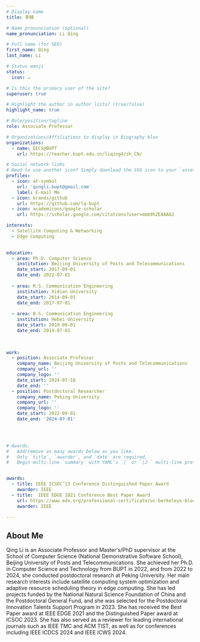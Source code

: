 ```yaml
---
# Display name
title: 李晴

# Name pronunciation (optional)
name_pronunciation: Li Qing

# Full name (for SEO)
first_name: Qing
last_name: Li

# Status emoji
status:
  icon: ☕️

# Is this the primary user of the site?
superuser: true

# Highlight the author in author lists? (true/false)
highlight_name: true

# Role/position/tagline
role: Associate Professor

# Organizations/Affiliations to display in Biography blox
organizations:
  - name: EECS@BUPT
    url: https://teacher.bupt.edu.cn/liqing4/zh_CN/

# Social network links
# Need to use another icon? Simply download the SVG icon to your `assets/media/icons/` folder.
profiles:
  - icon: at-symbol
    url: 'qingli.bupt@gmail.com'
    label: E-mail Me
  - icon: brands/github
    url: https://github.com/lq-bupt
  - icon: academicons/google-scholar
    url: https://scholar.google.com/citations?user=mmm9hZEAAAAJ

interests:
  - Satellite Computing & Networking
  - Edge Computing
  

education:
  - area: Ph.D. Computer Science
    institution: Beijing University of Posts and Telecommunications
    date_start: 2017-09-01
    date_end: 2022-07-01
   
  - area: M.S. Communication Engineering
    institution: Xidian University
    date_start: 2014-09-01
    date_end: 2017-07-01
   
  - area: B.S. Communication Engineering
    institution: Hebei University
    date_start: 2010-09-01
    date_end: 2014-07-01

      
    
work:
  - position: Associate Professor
    company_name: Beijing University of Posts and Telecommunications
    company_url: ''
    company_logo: ''
    date_start: 2024-07-10
    date_end: ''
  - position: Postdoctoral Researcher
    company_name: Peking University
    company_url: ''
    company_logo: ''
    date_start: 2022-09-01
    date_end: '2024-07-01'
    



# Awards.
#   Add/remove as many awards below as you like.
#   Only `title`, `awarder`, and `date` are required.
#   Begin multi-line `summary` with YAML's `|` or `|2-` multi-line prefix and indent 2 spaces below.


awards:
  - title: IEEE ICSOC’23 Conference Distinguished Paper Award
    awarder: IEEE
  - title:  IEEE EDGE 2021 Conference Best Paper Award 
    url: https://www.edx.org/professional-certificate/uc-berkeleyx-blockchain-fundamentals
    awarder: IEEE

---
```


## About Me

Qing Li is an Associate Professor and Master's/PhD supervisor at the School of Computer Science (National Demonstrative Software School), Beijing University of Posts and Telecommunications. She achieved her Ph.D. in Computer Science and Technology from BUPT in 2022, and from 2022 to 2024, she conducted postdoctoral research at Peking University. Her main research interests include satellite computing system optimization and adaptive resource scheduling theory in edge computing. She has led projects funded by the National Natural Science Foundation of China and the Postdoctoral General Fund, and she was selected for the Postdoctoral Innovation Talents Support Program in 2023. She has received the Best Paper award at IEEE EDGE 2021 and the Distinguished Paper award at ICSOC 2023. She has also served as a reviewer for leading international journals such as IEEE TMC and ACM TIST, as well as for conferences including IEEE ICDCS 2024 and IEEE ICWS 2024.
